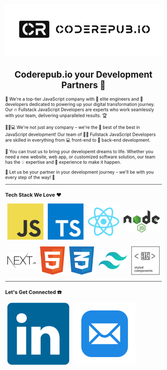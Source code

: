 <p align="center">
  <img src="https://raw.githubusercontent.com/coderepub/.github/main/images/logos/github-hero-bg.png" />
</p>


<h1 align="center">
  Coderepub.io your Development Partners 🚀
</h1>



🚀 We're a top-tier JavaScript company with 💪 elite engineers and 🤝 developers dedicated to powering up your digital transformation journey. Our 🔥 Fullstack JavaScript Developers are experts who work seamlessly with your team, delivering unparalleled results. 🏆

👨‍💻💻 We're not just any company – we're the 🥇 best of the best in JavaScript development! Our team of 👨‍💻 Fullstack JavaScript Developers are skilled in everything from 💻 front-end to 💾 back-end development.

🌟 You can trust us to bring your developemt dreams to life. Whether you need a new website, web app, or customized software solution, our team has the 💡 expertise and 🔨 experience to make it happen.

🤝 Let us be your partner in your development journey – we'll be with you every step of the way! 💪

<hr />

### Tech Stack We Love ❤️ 
<table align="center" border="0" cellpadding="0" cellspacing="0">
  <thead>
    <tr>
      <td>
        <img
          src="https://raw.githubusercontent.com/coderepub/.github/main/images/tech/js.svg"
        />
      </td>
    <td>
        <img
          src="https://raw.githubusercontent.com/coderepub/.github/main/images/tech/ts.svg"
        />
      </td>
      <td>
        <img
          src="https://raw.githubusercontent.com/coderepub/.github/main/images/tech/react.svg"
        />
      </td>
      <td>
        <img
          src="https://raw.githubusercontent.com/coderepub/.github/main/images/tech/nodejs.svg"
        />
      </td>
    </tr>
  </thead>
</table>
<table align="center" border="0" cellpadding="0" cellspacing="0">
  <thead>
    <tr>
      <td>
        <img
          src="https://raw.githubusercontent.com/coderepub/.github/main/images/tech/nextjs.svg"
        />
      </td>
    <td>
        <img
          src="https://raw.githubusercontent.com/coderepub/.github/main/images/tech/html.svg"
        />
      </td>
      <td>
        <img
          src="https://raw.githubusercontent.com/coderepub/.github/main/images/tech/css3.svg"
        />
      </td>
      <td>
        <img
          src="https://raw.githubusercontent.com/coderepub/.github/main/images/tech/tailwindcss.svg"
        />
      </td>
            <td>
        <img
          src="https://raw.githubusercontent.com/coderepub/.github/main/images/tech/styled-components.svg"
        />
      </td>
    </tr>
  </thead>
</table>

<hr />

### Let's Get Connected ☎️

<table align="center" border="0" cellpadding="0" cellspacing="0">
  <thead>
    <tr>
      <td>
      <a href="https://www.linkedin.com/company/coderepub">
        <img
          height="200px"
          src="https://raw.githubusercontent.com/coderepub/.github/main/images/contact/linkedin.svg"
        />
      </a>
      </td>
      <td>
      <a href="mailto:hi@coderepub.io">
        <img
         height="200px"
          src="https://raw.githubusercontent.com/coderepub/.github/main/images/contact/email.svg"
        />
      </a>
      </td>
    </tr>
  </thead>
</table>

